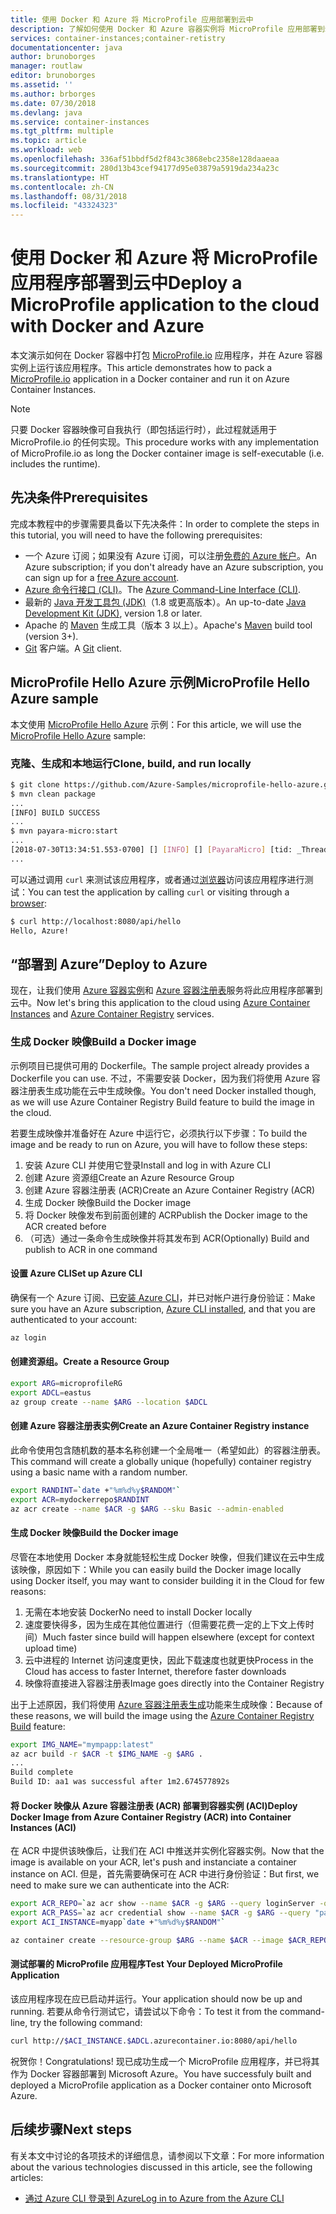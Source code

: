```yaml
---
title: 使用 Docker 和 Azure 将 MicroProfile 应用部署到云中
description: 了解如何使用 Docker 和 Azure 容器实例将 MicroProfile 应用部署到云中。
services: container-instances;container-retistry
documentationcenter: java
author: brunoborges
manager: routlaw
editor: brunoborges
ms.assetid: ''
ms.author: brborges
ms.date: 07/30/2018
ms.devlang: java
ms.service: container-instances
ms.tgt_pltfrm: multiple
ms.topic: article
ms.workload: web
ms.openlocfilehash: 336af51bbdf5d2f843c3868ebc2358e128daaeaa
ms.sourcegitcommit: 280d13b43cef94177d95e03879a5919da234a23c
ms.translationtype: HT
ms.contentlocale: zh-CN
ms.lasthandoff: 08/31/2018
ms.locfileid: "43324323"
---
```

# <a name="deploy-a-microprofile-application-to-the-cloud-with-docker-and-azure"></a><span data-ttu-id="cc576-103">使用 Docker 和 Azure 将 MicroProfile 应用程序部署到云中</span><span class="sxs-lookup"><span data-stu-id="cc576-103">Deploy a MicroProfile application to the cloud with Docker and Azure</span></span>

<span data-ttu-id="cc576-104">本文演示如何在 Docker 容器中打包 [MicroProfile.io] 应用程序，并在 Azure 容器实例上运行该应用程序。</span><span class="sxs-lookup"><span data-stu-id="cc576-104">This article demonstrates how to pack a [MicroProfile.io] application in a Docker container and run it on Azure Container Instances.</span></span>

> [!NOTE]
>
> <span data-ttu-id="cc576-105">只要 Docker 容器映像可自我执行（即包括运行时），此过程就适用于 MicroProfile.io 的任何实现。</span><span class="sxs-lookup"><span data-stu-id="cc576-105">This procedure works with any implementation of MicroProfile.io as long the Docker container image is self-executable (i.e. includes the runtime).</span></span>

## <a name="prerequisites"></a><span data-ttu-id="cc576-106">先决条件</span><span class="sxs-lookup"><span data-stu-id="cc576-106">Prerequisites</span></span>

<span data-ttu-id="cc576-107">完成本教程中的步骤需要具备以下先决条件：</span><span class="sxs-lookup"><span data-stu-id="cc576-107">In order to complete the steps in this tutorial, you will need to have the following prerequisites:</span></span>

* <span data-ttu-id="cc576-108">一个 Azure 订阅；如果没有 Azure 订阅，可以注册[免费的 Azure 帐户]。</span><span class="sxs-lookup"><span data-stu-id="cc576-108">An Azure subscription; if you don't already have an Azure subscription, you can sign up for a [free Azure account].</span></span>
* <span data-ttu-id="cc576-109">[Azure 命令行接口 (CLI)]。</span><span class="sxs-lookup"><span data-stu-id="cc576-109">The [Azure Command-Line Interface (CLI)].</span></span>
* <span data-ttu-id="cc576-110">最新的 [Java 开发工具包 (JDK)]（1.8 或更高版本）。</span><span class="sxs-lookup"><span data-stu-id="cc576-110">An up-to-date [Java Development Kit (JDK)], version 1.8 or later.</span></span>
* <span data-ttu-id="cc576-111">Apache 的 [Maven] 生成工具（版本 3 以上）。</span><span class="sxs-lookup"><span data-stu-id="cc576-111">Apache's [Maven] build tool (version 3+).</span></span>
* <span data-ttu-id="cc576-112">[Git] 客户端。</span><span class="sxs-lookup"><span data-stu-id="cc576-112">A [Git] client.</span></span>

## <a name="microprofile-hello-azure-sample"></a><span data-ttu-id="cc576-113">MicroProfile Hello Azure 示例</span><span class="sxs-lookup"><span data-stu-id="cc576-113">MicroProfile Hello Azure sample</span></span>

<span data-ttu-id="cc576-114">本文使用 [MicroProfile Hello Azure](https://github.com/azure-samples/microprofile-hello-azure) 示例：</span><span class="sxs-lookup"><span data-stu-id="cc576-114">For this article, we will use the [MicroProfile Hello Azure](https://github.com/azure-samples/microprofile-hello-azure) sample:</span></span>

### <a name="clone-build-and-run-locally"></a><span data-ttu-id="cc576-115">克隆、生成和本地运行</span><span class="sxs-lookup"><span data-stu-id="cc576-115">Clone, build, and run locally</span></span>

```bash
$ git clone https://github.com/Azure-Samples/microprofile-hello-azure.git
$ mvn clean package
...
[INFO] BUILD SUCCESS
...
$ mvn payara-micro:start
...
[2018-07-30T13:34:51.553-0700] [] [INFO] [] [PayaraMicro] [tid: _ThreadID=1 _ThreadName=main] [timeMillis: 1532982891553] [levelValue: 800] Payara Micro  5.182 #badassmicrofish (build 303) ready in 10,304 (ms)
...
```

<span data-ttu-id="cc576-116">可以通过调用 `curl` 来测试该应用程序，或者通过[浏览器](http://localhost:8080/api/hello)访问该应用程序进行测试：</span><span class="sxs-lookup"><span data-stu-id="cc576-116">You can test the application by calling `curl` or visiting through a [browser](http://localhost:8080/api/hello):</span></span>

```bash
$ curl http://localhost:8080/api/hello
Hello, Azure!
```

## <a name="deploy-to-azure"></a><span data-ttu-id="cc576-117">“部署到 Azure”</span><span class="sxs-lookup"><span data-stu-id="cc576-117">Deploy to Azure</span></span>

<span data-ttu-id="cc576-118">现在，让我们使用 [Azure 容器实例]和 [Azure 容器注册表]服务将此应用程序部署到云中。</span><span class="sxs-lookup"><span data-stu-id="cc576-118">Now let's bring this application to the cloud using [Azure Container Instances] and [Azure Container Registry] services.</span></span>

### <a name="build-a-docker-image"></a><span data-ttu-id="cc576-119">生成 Docker 映像</span><span class="sxs-lookup"><span data-stu-id="cc576-119">Build a Docker image</span></span>

<span data-ttu-id="cc576-120">示例项目已提供可用的 Dockerfile。</span><span class="sxs-lookup"><span data-stu-id="cc576-120">The sample project already provides a Dockerfile you can use.</span></span> <span data-ttu-id="cc576-121">不过，不需要安装 Docker，因为我们将使用 Azure 容器注册表生成功能在云中生成映像。</span><span class="sxs-lookup"><span data-stu-id="cc576-121">You don't need Docker installed though, as we will use Azure Container Registry Build feature to build the image in the cloud.</span></span>

<span data-ttu-id="cc576-122">若要生成映像并准备好在 Azure 中运行它，必须执行以下步骤：</span><span class="sxs-lookup"><span data-stu-id="cc576-122">To build the image and be ready to run on Azure, you will have to follow these steps:</span></span>

1. <span data-ttu-id="cc576-123">安装 Azure CLI 并使用它登录</span><span class="sxs-lookup"><span data-stu-id="cc576-123">Install and log in with Azure CLI</span></span>
1. <span data-ttu-id="cc576-124">创建 Azure 资源组</span><span class="sxs-lookup"><span data-stu-id="cc576-124">Create an Azure Resource Group</span></span>
1. <span data-ttu-id="cc576-125">创建 Azure 容器注册表 (ACR)</span><span class="sxs-lookup"><span data-stu-id="cc576-125">Create an Azure Container Registry (ACR)</span></span>
1. <span data-ttu-id="cc576-126">生成 Docker 映像</span><span class="sxs-lookup"><span data-stu-id="cc576-126">Build the Docker image</span></span>
1. <span data-ttu-id="cc576-127">将 Docker 映像发布到前面创建的 ACR</span><span class="sxs-lookup"><span data-stu-id="cc576-127">Publish the Docker image to the ACR created before</span></span>
1. <span data-ttu-id="cc576-128">（可选）通过一条命令生成映像并将其发布到 ACR</span><span class="sxs-lookup"><span data-stu-id="cc576-128">(Optionally) Build and publish to ACR in one command</span></span>


#### <a name="set-up-azure-cli"></a><span data-ttu-id="cc576-129">设置 Azure CLI</span><span class="sxs-lookup"><span data-stu-id="cc576-129">Set up Azure CLI</span></span>

<span data-ttu-id="cc576-130">确保有一个 Azure 订阅、[已安装 Azure CLI](https://docs.microsoft.com/cli/azure/install-azure-cli?view=azure-cli-latest)，并已对帐户进行身份验证：</span><span class="sxs-lookup"><span data-stu-id="cc576-130">Make sure you have an Azure subscription, [Azure CLI installed](https://docs.microsoft.com/cli/azure/install-azure-cli?view=azure-cli-latest), and that you are authenticated to your account:</span></span>

```bash
az login
```

#### <a name="create-a-resource-group"></a><span data-ttu-id="cc576-131">创建资源组。</span><span class="sxs-lookup"><span data-stu-id="cc576-131">Create a Resource Group</span></span>

```bash
export ARG=microprofileRG
export ADCL=eastus
az group create --name $ARG --location $ADCL
```

#### <a name="create-an-azure-container-registry-instance"></a><span data-ttu-id="cc576-132">创建 Azure 容器注册表实例</span><span class="sxs-lookup"><span data-stu-id="cc576-132">Create an Azure Container Registry instance</span></span>

<span data-ttu-id="cc576-133">此命令使用包含随机数的基本名称创建一个全局唯一（希望如此）的容器注册表。</span><span class="sxs-lookup"><span data-stu-id="cc576-133">This command will create a globally unique (hopefully) container registry using a basic name with a random number.</span></span>

```bash
export RANDINT=`date +"%m%d%y$RANDOM"`
export ACR=mydockerrepo$RANDINT
az acr create --name $ACR -g $ARG --sku Basic --admin-enabled
```

#### <a name="build-the-docker-image"></a><span data-ttu-id="cc576-134">生成 Docker 映像</span><span class="sxs-lookup"><span data-stu-id="cc576-134">Build the Docker image</span></span>

<span data-ttu-id="cc576-135">尽管在本地使用 Docker 本身就能轻松生成 Docker 映像，但我们建议在云中生成该映像，原因如下：</span><span class="sxs-lookup"><span data-stu-id="cc576-135">While you can easily build the Docker image locally using Docker itself, you may want to consider building it in the Cloud for few reasons:</span></span>

1. <span data-ttu-id="cc576-136">无需在本地安装 Docker</span><span class="sxs-lookup"><span data-stu-id="cc576-136">No need to install Docker locally</span></span>
1. <span data-ttu-id="cc576-137">速度要快得多，因为生成在其他位置进行（但需要花费一定的上下文上传时间）</span><span class="sxs-lookup"><span data-stu-id="cc576-137">Much faster since build will happen elsewhere (except for context upload time)</span></span>
1. <span data-ttu-id="cc576-138">云中进程的 Internet 访问速度更快，因此下载速度也就更快</span><span class="sxs-lookup"><span data-stu-id="cc576-138">Process in the Cloud has access to faster Internet, therefore faster downloads</span></span>
1. <span data-ttu-id="cc576-139">映像将直接进入容器注册表</span><span class="sxs-lookup"><span data-stu-id="cc576-139">Image goes directly into the Container Registry</span></span>

<span data-ttu-id="cc576-140">出于上述原因，我们将使用 [Azure 容器注册表生成]功能来生成映像：</span><span class="sxs-lookup"><span data-stu-id="cc576-140">Because of these reasons, we will build the image using the [Azure Container Registry Build] feature:</span></span>

```bash
export IMG_NAME="mympapp:latest"
az acr build -r $ACR -t $IMG_NAME -g $ARG .
...
Build complete
Build ID: aa1 was successful after 1m2.674577892s
```

#### <a name="deploy-docker-image-from-azure-container-registry-acr-into-container-instances-aci"></a><span data-ttu-id="cc576-141">将 Docker 映像从 Azure 容器注册表 (ACR) 部署到容器实例 (ACI)</span><span class="sxs-lookup"><span data-stu-id="cc576-141">Deploy Docker Image from Azure Container Registry (ACR) into Container Instances (ACI)</span></span>

<span data-ttu-id="cc576-142">在 ACR 中提供该映像后，让我们在 ACI 中推送并实例化容器实例。</span><span class="sxs-lookup"><span data-stu-id="cc576-142">Now that the image is available on your ACR, let's push and instanciate a container instance on ACI.</span></span> <span data-ttu-id="cc576-143">但是，首先需要确保可在 ACR 中进行身份验证：</span><span class="sxs-lookup"><span data-stu-id="cc576-143">But first, we need to make sure we can authenticate into the ACR:</span></span>

```bash
export ACR_REPO=`az acr show --name $ACR -g $ARG --query loginServer -o tsv`
export ACR_PASS=`az acr credential show --name $ACR -g $ARG --query "passwords[0].value" -o tsv`
export ACI_INSTANCE=myapp`date +"%m%d%y$RANDOM"`

az container create --resource-group $ARG --name $ACR --image $ACR_REPO/$IMG_NAME --cpu 1 --memory 1 --registry-login-server $ACR_REPO --registry-username $ACR --registry-password $ACR_PASS --dns-name-label $ACI_INSTANCE --ports 8080
```

#### <a name="test-your-deployed-microprofile-application"></a><span data-ttu-id="cc576-144">测试部署的 MicroProfile 应用程序</span><span class="sxs-lookup"><span data-stu-id="cc576-144">Test Your Deployed MicroProfile Application</span></span>

<span data-ttu-id="cc576-145">该应用程序现在应已启动并运行。</span><span class="sxs-lookup"><span data-stu-id="cc576-145">Your application should now be up and running.</span></span> <span data-ttu-id="cc576-146">若要从命令行测试它，请尝试以下命令：</span><span class="sxs-lookup"><span data-stu-id="cc576-146">To test it from the command-line, try the following command:</span></span>

```bash
curl http://$ACI_INSTANCE.$ADCL.azurecontainer.io:8080/api/hello
````

<span data-ttu-id="cc576-147">祝贺你！</span><span class="sxs-lookup"><span data-stu-id="cc576-147">Congratulations!</span></span> <span data-ttu-id="cc576-148">现已成功生成一个 MicroProfile 应用程序，并已将其作为 Docker 容器部署到 Microsoft Azure。</span><span class="sxs-lookup"><span data-stu-id="cc576-148">You have successfuly built and deployed a MicroProfile application as a Docker container onto Microsoft Azure.</span></span>

## <a name="next-steps"></a><span data-ttu-id="cc576-149">后续步骤</span><span class="sxs-lookup"><span data-stu-id="cc576-149">Next steps</span></span>

<span data-ttu-id="cc576-150">有关本文中讨论的各项技术的详细信息，请参阅以下文章：</span><span class="sxs-lookup"><span data-stu-id="cc576-150">For more information about the various technologies discussed in this article, see the following articles:</span></span>

* [<span data-ttu-id="cc576-151">通过 Azure CLI 登录到 Azure</span><span class="sxs-lookup"><span data-stu-id="cc576-151">Log in to Azure from the Azure CLI</span></span>](/azure/xplat-cli-connect)

<!-- URL List -->

[Azure 容器注册表生成]: https://docs.microsoft.com/azure/container-registry/container-registry-build-overview
[Azure Container Registry Build]: https://docs.microsoft.com/azure/container-registry/container-registry-build-overview
[MicroProfile.io]: https://microprofile.io
[Azure 命令行接口 (CLI)]: /cli/azure/overview
[Azure Command-Line Interface (CLI)]: /cli/azure/overview
[Azure for Java Developers]: https://docs.microsoft.com/java/azure/
[Azure portal]: https://portal.azure.com/
[免费的 Azure 帐户]: https://azure.microsoft.com/pricing/free-trial/
[free Azure account]: https://azure.microsoft.com/pricing/free-trial/
[Git]: https://github.com/
[Maven]: http://maven.apache.org/
[Java 开发工具包 (JDK)]: http://www.oracle.com/technetwork/java/javase/downloads/index.html
[Java Development Kit (JDK)]: http://www.oracle.com/technetwork/java/javase/downloads/index.html
[Azure 容器实例]: https://docs.microsoft.com/azure/container-instances/
[Azure Container Instances]: https://docs.microsoft.com/azure/container-instances/
[Azure 容器注册表]:  https://docs.microsoft.com/azure/container-registry
[Azure Container Registry]:  https://docs.microsoft.com/azure/container-registry